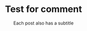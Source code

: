 ---
layout: post
title: Test for comment
subtitle: Each post also has a subtitle
categories: markdown
tags: [example, markdown]
---